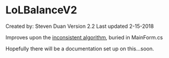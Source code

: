# LoLBalanceV2

Created by: Steven Duan
Version 2.2
Last updated 2-15-2018

Improves upon the [inconsistent algorithm](https://github.com/mrdoowan/LoLTourneys), buried in MainForm.cs

Hopefully there will be a documentation set up on this...soon.